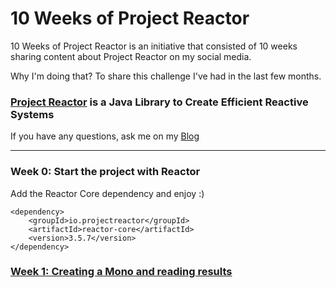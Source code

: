 # 10 Weeks of Project Reactor

10 Weeks of Project Reactor is an initiative that consisted of 10 weeks sharing content about Project Reactor on my social media.

Why I'm doing that? To share this challenge I've had in the last few months.

### [Project Reactor](https://projectreactor.io/) is a Java Library to Create Efficient Reactive Systems

If you have any questions, ask me on my [Blog](https://silascandiolli.com/about)

***
### Week 0: Start the project with Reactor 

Add the Reactor Core dependency and enjoy :) 
````
<dependency>
    <groupId>io.projectreactor</groupId>
    <artifactId>reactor-core</artifactId>
    <version>3.5.7</version>
</dependency>
````

### [Week 1: Creating a Mono and reading results](https://github.com/candiolli/100DaysOfJavaReactor/blob/main/src/main/java/com/silascandiolli/app/Week01.java)
